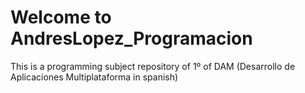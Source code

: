 # Welcome to  AndresLopez_Programacion

This is a programming subject repository of 1º of DAM (Desarrollo de Aplicaciones Multiplataforma in spanish)
